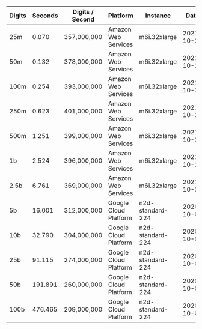 | Digits | Seconds | Digits / Second | Platform | Instance | Date | Files |
| ------ | ------- | --------------- | -------- | -------- | ---- | ----- |
| 25m | 0.070 | 357,000,000 | Amazon Web Services | m6i.32xlarge | 2021-10-29 | [cfg](../Amazon%20Web%20Services/m6i.32xlarge/e%20%5Bexp%281%29%5D/e%20-%2020211029-154609.cfg) [out](../Amazon%20Web%20Services/m6i.32xlarge/e%20%5Bexp%281%29%5D/e%20-%2020211029-154609.out) [txt](../Amazon%20Web%20Services/m6i.32xlarge/e%20%5Bexp%281%29%5D/e%20-%2020211029-154609.txt) |
| 50m | 0.132 | 378,000,000 | Amazon Web Services | m6i.32xlarge | 2021-10-29 | [cfg](../Amazon%20Web%20Services/m6i.32xlarge/e%20%5Bexp%281%29%5D/e%20-%2020211029-160104.cfg) [out](../Amazon%20Web%20Services/m6i.32xlarge/e%20%5Bexp%281%29%5D/e%20-%2020211029-160104.out) [txt](../Amazon%20Web%20Services/m6i.32xlarge/e%20%5Bexp%281%29%5D/e%20-%2020211029-160104.txt) |
| 100m | 0.254 | 393,000,000 | Amazon Web Services | m6i.32xlarge | 2021-10-29 | [cfg](../Amazon%20Web%20Services/m6i.32xlarge/e%20%5Bexp%281%29%5D/e%20-%2020211029-160116.cfg) [out](../Amazon%20Web%20Services/m6i.32xlarge/e%20%5Bexp%281%29%5D/e%20-%2020211029-160116.out) [txt](../Amazon%20Web%20Services/m6i.32xlarge/e%20%5Bexp%281%29%5D/e%20-%2020211029-160116.txt) |
| 250m | 0.623 | 401,000,000 | Amazon Web Services | m6i.32xlarge | 2021-10-29 | [cfg](../Amazon%20Web%20Services/m6i.32xlarge/e%20%5Bexp%281%29%5D/e%20-%2020211029-160119.cfg) [out](../Amazon%20Web%20Services/m6i.32xlarge/e%20%5Bexp%281%29%5D/e%20-%2020211029-160119.out) [txt](../Amazon%20Web%20Services/m6i.32xlarge/e%20%5Bexp%281%29%5D/e%20-%2020211029-160119.txt) |
| 500m | 1.251 | 399,000,000 | Amazon Web Services | m6i.32xlarge | 2021-10-29 | [cfg](../Amazon%20Web%20Services/m6i.32xlarge/e%20%5Bexp%281%29%5D/e%20-%2020211029-171046.cfg) [out](../Amazon%20Web%20Services/m6i.32xlarge/e%20%5Bexp%281%29%5D/e%20-%2020211029-171046.out) [txt](../Amazon%20Web%20Services/m6i.32xlarge/e%20%5Bexp%281%29%5D/e%20-%2020211029-171046.txt) |
| 1b | 2.524 | 396,000,000 | Amazon Web Services | m6i.32xlarge | 2021-10-29 | [cfg](../Amazon%20Web%20Services/m6i.32xlarge/e%20%5Bexp%281%29%5D/e%20-%2020211029-171055.cfg) [out](../Amazon%20Web%20Services/m6i.32xlarge/e%20%5Bexp%281%29%5D/e%20-%2020211029-171055.out) [txt](../Amazon%20Web%20Services/m6i.32xlarge/e%20%5Bexp%281%29%5D/e%20-%2020211029-171055.txt) |
| 2.5b | 6.761 | 369,000,000 | Amazon Web Services | m6i.32xlarge | 2021-10-29 | [cfg](../Amazon%20Web%20Services/m6i.32xlarge/e%20%5Bexp%281%29%5D/e%20-%2020211029-202721.cfg) [out](../Amazon%20Web%20Services/m6i.32xlarge/e%20%5Bexp%281%29%5D/e%20-%2020211029-202721.out) [txt](../Amazon%20Web%20Services/m6i.32xlarge/e%20%5Bexp%281%29%5D/e%20-%2020211029-202721.txt) |
| 5b | 16.001 | 312,000,000 | Google Cloud Platform | n2d-standard-224 | 2020-10-04 | [cfg](../Google%20Cloud%20Platform/n2d-standard-224/e%20%5Bexp%281%29%5D/e%20-%2020201004-005542.cfg) [out](../Google%20Cloud%20Platform/n2d-standard-224/e%20%5Bexp%281%29%5D/e%20-%2020201004-005542.out) [txt](../Google%20Cloud%20Platform/n2d-standard-224/e%20%5Bexp%281%29%5D/e%20-%2020201004-005542.txt) |
| 10b | 32.790 | 304,000,000 | Google Cloud Platform | n2d-standard-224 | 2020-10-04 | [cfg](../Google%20Cloud%20Platform/n2d-standard-224/e%20%5Bexp%281%29%5D/e%20-%2020201004-005638.cfg) [out](../Google%20Cloud%20Platform/n2d-standard-224/e%20%5Bexp%281%29%5D/e%20-%2020201004-005638.out) [txt](../Google%20Cloud%20Platform/n2d-standard-224/e%20%5Bexp%281%29%5D/e%20-%2020201004-005638.txt) |
| 25b | 91.115 | 274,000,000 | Google Cloud Platform | n2d-standard-224 | 2020-10-04 | [cfg](../Google%20Cloud%20Platform/n2d-standard-224/e%20%5Bexp%281%29%5D/e%20-%2020201004-005905.cfg) [out](../Google%20Cloud%20Platform/n2d-standard-224/e%20%5Bexp%281%29%5D/e%20-%2020201004-005905.out) [txt](../Google%20Cloud%20Platform/n2d-standard-224/e%20%5Bexp%281%29%5D/e%20-%2020201004-005905.txt) |
| 50b | 191.891 | 260,000,000 | Google Cloud Platform | n2d-standard-224 | 2020-10-04 | [cfg](../Google%20Cloud%20Platform/n2d-standard-224/e%20%5Bexp%281%29%5D/e%20-%2020201004-010407.cfg) [out](../Google%20Cloud%20Platform/n2d-standard-224/e%20%5Bexp%281%29%5D/e%20-%2020201004-010407.out) [txt](../Google%20Cloud%20Platform/n2d-standard-224/e%20%5Bexp%281%29%5D/e%20-%2020201004-010407.txt) |
| 100b | 476.465 | 209,000,000 | Google Cloud Platform | n2d-standard-224 | 2020-10-04 | [cfg](../Google%20Cloud%20Platform/n2d-standard-224/e%20%5Bexp%281%29%5D/e%20-%2020201004-011610.cfg) [out](../Google%20Cloud%20Platform/n2d-standard-224/e%20%5Bexp%281%29%5D/e%20-%2020201004-011610.out) [txt](../Google%20Cloud%20Platform/n2d-standard-224/e%20%5Bexp%281%29%5D/e%20-%2020201004-011610.txt) |
